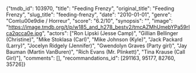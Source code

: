 {"tmdb_id": 103970, "title": "Feeding Frenzy", "original_title": "Feeding Frenzy", "slug_title": "feeding-frenzy", "date": "2010-01-01", "genre": "Com\u00e9die / Horreur", "score": "6.2/10", "synopsis": "", "image": "https://image.tmdb.org/t/p/w185_and_h278_bestv2/tmcAZMhUmebYPa59rIca2qcca0e.jpg", "actors": ["Ron Lipski (Jesse Camp)", "Gillian Bellinger (Christine)", "Mike Stoklasa (Carl)", "Mike Johnson (Kyle)", "Jack Packard (Larry)", "Jocelyn Ridgely (Jennifer)", "Gwendolyn Graves (Party girl)", "Jay Bauman (Martin VanBuren)", "Rich Evans (Mr. Plinkett)", "Tina Krause (Call Girl)"], "comments": [], "recommandations_id": [291163, 95177, 82760, 35726]}